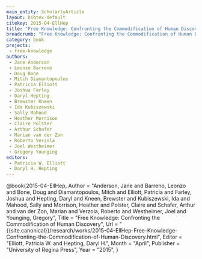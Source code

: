```yaml
---
main_entity: ScholarlyArticle
layout: bibtex-default
citekey: 2015-04-EllHep
title: "Free Knowledge: Confronting the Commodification of Human Discovery (2015)"
breadcrumb: "Free Knowledge: Confronting the Commodification of Human Discovery (2015)"
category: book
projects:
 - free-knowledge
authors:
 - Jane Anderson
 - Leonzo Barreno
 - Doug Bone
 - Mitch Diamantopoulos
 - Patricia Elliott
 - Joshua Farley
 - Daryl Hepting
 - Brewster Kneen
 - Ida Kubiszewski
 - Sally Mahood
 - Heather Morrison
 - Claire Polster
 - Arthur Schafer
 - Marian van der Zon
 - Roberto Verzola
 - Joel Westheimer
 - Gregory Younging
editors:
 - Patricia W. Elliott
 - Daryl H. Hepting
---
```

@book{2015-04-EllHep,
	Author =  "Anderson, Jane and Barreno, Leonzo and Bone, Doug and Diamantopoulos, Mitch and Elliott, Patricia and Farley, Joshua and Hepting, Daryl and Kneen, Brewster and Kubiszewski, Ida and Mahood, Sally and Morrison, Heather and Polster, Claire and Schafer, Arthur and van der Zon, Marian and Verzola, Roberto and Westheimer, Joel and Younging, Gregory",
	Title =  "Free Knowledge: Confronting the Commodification of Human Discovery",
	Url = \"{{site.canonical}}/research/works/2015-04-EllHep-Free-Knowledge-Confronting-the-Commodification-of-Human-Discovery.html\",
	Editor =  "Elliott, Patricia W. and Hepting, Daryl H.",
	Month =  "April",
	Publisher =  "University of Regina Press",
	Year =  "2015",
}
